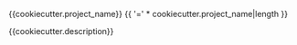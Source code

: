 {{cookiecutter.project_name}} 
{{ '=' * cookiecutter.project_name|length }}

{{cookiecutter.description}}